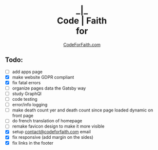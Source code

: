 <h1 align="center">
_|_<br>
Code&nbsp;|&nbsp;Faith<br>
for
</h1>
<p align="center">
  <a href="https://codeforfaith.com" target="_blank">CodeForFaith.com</a>
</p>

## Todo:
- [ ] add apps page
- [x] make website GDPR compliant
- [x] fix fatal errors
- [ ] organize pages data the Gatsby way
- [ ] study GraphQl
- [ ] code testing
- [ ] error/info logging
- [ ] make death count yer and death count since page loaded dynamic on front page
- [ ] do french translation of homepage
- [ ] remake favicon design to make it more visible
- [x] setup contact@codeforfaith.com email
- [x] fix responsive (add margin on the sides)
- [x] fix links in the footer
